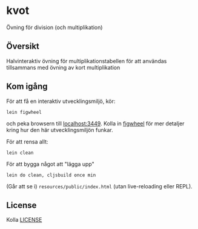 # kvot

Övning för division (och multiplikation)

## Översikt

Halvinteraktiv övning för multiplikationstabellen för att användas
tillsammans med övning av kort multiplikation

## Kom igång

För att få en interaktiv utvecklingsmiljö, kör:

    lein figwheel

och peka browsern till [localhost:3449](http://localhost:3449/).
Kolla in [figwheel](https://github.com/bhauman/lein-figwheel) för mer
detaljer kring hur den här utvecklingsmiljön funkar.

För att rensa allt:

    lein clean

För att bygga något att "lägga upp"

    lein do clean, cljsbuild once min

(Går att se i) `resources/public/index.html` (utan live-reloading eller REPL).

## License

Kolla [LICENSE](LICENSE)